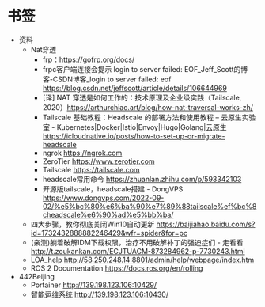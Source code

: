 # 书签

+ 资料
   + Nat穿透
      + frp：<https://gofrp.org/docs/>
      + frpc客户端连接会提示 login to server failed: EOF_Jeff_Scott的博客-CSDN博客_login to server failed: eof <https://blog.csdn.net/jeffscott/article/details/106644969>
      + [译] NAT 穿透是如何工作的：技术原理及企业级实践（Tailscale, 2020）<https://arthurchiao.art/blog/how-nat-traversal-works-zh/>
      + Tailscale 基础教程：Headscale 的部署方法和使用教程 – 云原生实验室 - Kubernetes|Docker|Istio|Envoy|Hugo|Golang|云原生 <https://icloudnative.io/posts/how-to-set-up-or-migrate-headscale>
      + ngrok <https://ngrok.com>
      + ZeroTier <https://www.zerotier.com>
      + Tailscale <https://tailscale.com>
      + headscale常用命令 <https://zhuanlan.zhihu.com/p/593342103>
      + 开源版tailscale，headscale搭建 - DongVPS <https://www.dongvps.com/2022-09-02/%e5%bc%80%e6%ba%90%e7%89%88tailscale%ef%bc%8cheadscale%e6%90%ad%e5%bb%ba/>
   +  四大步骤，教你彻底关闭Win10自动更新 <https://baijiahao.baidu.com/s?id=1732432888882246429&wfr=spider&for=pc>
   +  (亲测)躺着破解IDM下载权限，治疗不用破解补丁的强迫症们 - 走看看 <http://t.zoukankan.com/ECJTUACM-873284962-p-7730243.html>
   +  LOA_help <http://58.250.248.14:8801/admin/help/webpage/index.htm>
   +  ROS 2 Documentation <https://docs.ros.org/en/rolling>
+ 442Beijing 
   + Portainer <http://139.198.123.106:10429/>
   + 智能运维系统 <http://139.198.123.106:10430/>
